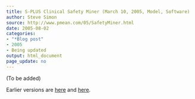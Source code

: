 ```yaml
---
title: S-PLUS Clinical Safety Miner (March 10, 2005, Model, Software)
author: Steve Simon
source: http://www.pmean.com/05/SafetyMiner.html
date: 2005-08-02
categories:
- "*Blog post"
- 2005
- Being updated
output: html_document
page_update: no
---
```


(To be added)

<!---More--->

Earlier versions are [here][sim1] and [here][sim2].

[sim1]: http://www.pmean.com/05/SafetyMiner.html
[sim2]: http://new.pmean.com/safety-miner/
